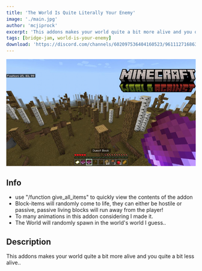 ```yaml
---
title: 'The World Is Quite Literally Your Enemy'
image: './main.jpg'
author: 'mcjiprock'
excerpt: 'This addons makes your world quite a bit more alive and you quite a bit less alive.'
tags: [bridge-jam, world-is-your-enemy]
download: 'https://discord.com/channels/602097536404160523/961112716863504465/985936185224482907'
---
```


![Thumbnail](/creations/world-against/main.jpg)

## Info

-   use "/function give_all_items" to quickly view the contents of the addon
-   Block-items will randomly come to life, they can either be hostile or passive, passive living blocks will run away from the player!
-   To many animations in this addon considering I made it.
-   The World will randomly spawn in the world's world I guess..

## Description

This addons makes your world quite a bit more alive and you quite a bit less alive..
